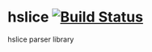 # hslice   [![Build Status](https://travis-ci.org/xdevelnet/hslice.svg?branch=master)](https://travis-ci.org/xdevelnet/hslice)

hslice parser library
